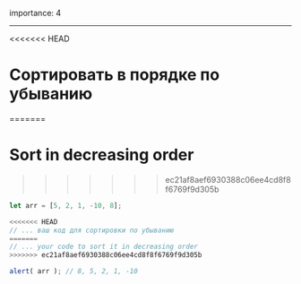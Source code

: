 importance: 4

---

<<<<<<< HEAD
# Сортировать в порядке по убыванию
=======
# Sort in decreasing order
>>>>>>> ec21af8aef6930388c06ee4cd8f8f6769f9d305b

```js
let arr = [5, 2, 1, -10, 8];

<<<<<<< HEAD
// ... ваш код для сортировки по убыванию
=======
// ... your code to sort it in decreasing order
>>>>>>> ec21af8aef6930388c06ee4cd8f8f6769f9d305b

alert( arr ); // 8, 5, 2, 1, -10
```

